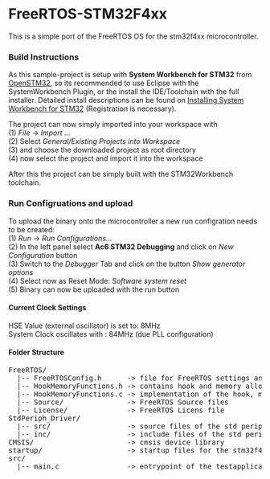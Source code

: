 # FreeRTOS-STM32F4xx
This is a simple port of the FreeRTOS OS for the stm32f4xx microcontroller. 

### Build Instructions
As this sample-project is setup with **System Workbench for STM32** from [OpenSTM32](https://www.openstm32.org), so its recommended to use Eclipse with the SystemWorkbench Plugin, or the install the IDE/Toolchain with the full installer. Detailed install descriptions can be found on [Installing System Workbench for STM32](https://www.openstm32.org/Installing%2BSystem%2BWorkbench%2Bfor%2BSTM32) (Registration is necessary).

The project can now simply imported into your workspace with  
(1) *File* -> *Import ...*  
(2) Select *General/Existing Projects into Workspace*  
(3) and choose the downloaded project as root directory  
(4) now select the project and import it into the workspace  
  
After this the project can be simply built with the STM32Workbench toolchain.  

### Run Configruations and upload
To upload the binary onto the microcontroller a new run configration needs to be created:  
(1) *Run* -> *Run Configurations...*  
(2) In the left panel select **Ac6 STM32 Debugging** and click on *New Configuration* button  
(3) Switch to the *Debugger* Tab and click on the button *Show generator options*  
(4) Select now as Reset Mode: *Software system reset*  
(5) Binary can now be uploaded with the run button  


#### Current Clock Settings
HSE Value (external oscillator) is set to: 8MHz  
System Clock oscillates with : 84MHz (due PLL configuration)

#### Folder Structure
<pre>
FreeRTOS/
  |-- FreeRTOSConfig.h      -> file for FreeRTOS settings and configuration
  |-- HookMemoryFunctions.h -> contains hook and memory allocation functions (definition)
  |-- HookMemoryFunctions.c -> implementation of the hook, memory functions
  |-- Source/               -> FreeRTOS Source files
  |-- License/              -> FreeRTOS Licens file
StdPeriph_Driver/
  |-- src/                  -> source files of the std peripheral library
  |-- inc/                  -> include files of the std peripheral library
CMSIS/                      -> cmsis device library
startup/                    -> startup files for the stm32f4xx
src/
  |-- main.c                -> entrypoint of the testapplication

</pre>
